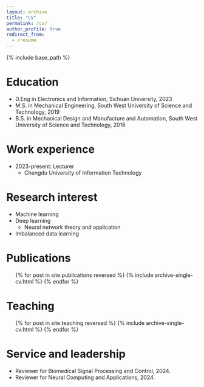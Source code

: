 ```yaml
---
layout: archive
title: "CV"
permalink: /cv/
author_profile: true
redirect_from:
  - /resume
---
```


{% include base_path %}

Education
======
* D.Eng in Electronics and Information, Sichuan University, 2023 
* M.S. in Mechanical Engineering, South West University of Science and Technology, 2019
* B.S. in Mechanical Design and Manufacture and Automation, South West University of Science and Technology, 2016

Work experience
======
* 2023-present: Lecturer
  * Chengdu University of Information Technology

  
Research interest
======
* Machine learning
* Deep learning
  * Neural network theory and application
* Imbalanced data learning

Publications
======
  <ul>{% for post in site.publications reversed %}
    {% include archive-single-cv.html %}
  {% endfor %}</ul>
  
Teaching
======
  <ul>{% for post in site.teaching reversed %}
    {% include archive-single-cv.html %}
  {% endfor %}</ul>
  
Service and leadership
======
* Reviewer for Biomedical Signal Processing and Control, 2024.
* Reviewer for Neural Computing and Applications, 2024.
 
